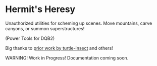 # Hermit's Heresy
Unauthorized utilities for scheming up scenes. Move mountains, carve canyons, or summon superstructures!

(Power Tools for DQB2)

Big thanks to [prior work by turtle-insect](https://github.com/turtle-insect/DQB2) and others!

WARNING! Work in Progress! Documentation coming soon.
